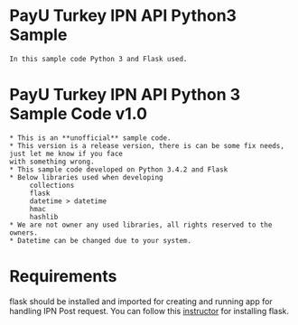 # PayU Turkey IPN API Python3 Sample 
    
    In this sample code Python 3 and Flask used.
    
 # PayU Turkey IPN API Python 3 Sample Code v1.0
    
    * This is an **unofficial** sample code.
    * This version is a release version, there is can be some fix needs, just let me know if you face 
    with something wrong.
    * This sample code developed on Python 3.4.2 and Flask
    * Below libraries used when developing
         collections
         flask
         datetime > datetime
         hmac
         hashlib
    * We are not owner any used libraries, all rights reserved to the owners.
    * Datetime can be changed due to your system. 
    
# Requirements

flask should be installed and imported for creating and running app for handling IPN Post request.
You can follow this [instructor](http://flask.pocoo.org/docs/0.12/installation/)  for installing flask.

 